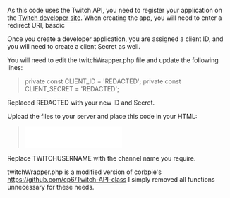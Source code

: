 As this code uses the Twitch API, you need to register your application on the [Twitch developer site](https://dev.twitch.tv/console/apps/create). When creating the app, you will need to enter a redirect URI, basdic 

Once you create a developer application, you are assigned a client ID, and you will need to create a client Secret as well.

You will need to edit the twitchWrapper.php file and update the following lines:

>    private const CLIENT_ID = 'REDACTED'; 
>    private const CLIENT_SECRET = 'REDACTED';

Replaced REDACTED with your new ID and Secret.

Upload the files to your server and place this code in your HTML:

> <iframe src="/streambadge/?user=TWITCHUSERNAME" name="twitch-status" scrolling="no" height="50px" width="220px" style="border: none;"></iframe>

Replace TWITCHUSERNAME with the channel name you require.

twitchWrapper.php is a modified version of corbpie's https://github.com/cp6/Twitch-API-class I simply removed all functions unnecessary for these needs.
